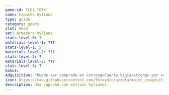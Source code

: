 ```yaml
---
game-id: TLOZ-TOTK
name: Capucha hyliana
type: guide
category: gears
slot: head
set: Armadura hyliana
stats-level-0: 3
materials-level-1: ???
stats-level-1: 5
materials-level-2: ???
stats-level-2: ?
materials-level-3: ???
stats-level-3: ?
bonus:
Adquisition: "Puede ser comprado en <strong>Fuerte Vigía<strong> por <strong>70 https://github.com/Throyd/cruzzeta/blob/main/_images/tloz-totk/ui_rupees.png?raw=true</strong>"
icon: https://raw.githubusercontent.com/Throyd/cruzzeta/main/_images/tloz-totk/Hylian_Hood_Icon.png
description: Una capucha con motivos hylianos.
---
```



